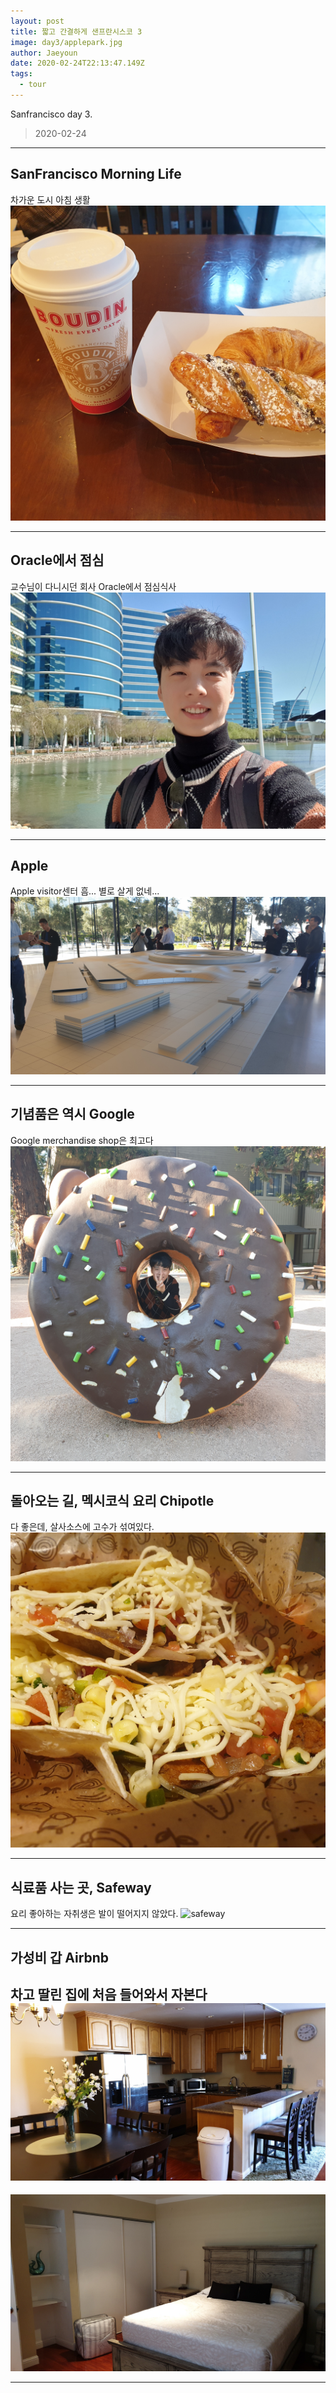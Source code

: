 ```yaml
---
layout: post
title: 짧고 간결하게 샌프란시스코 3
image: day3/applepark.jpg
author: Jaeyoun
date: 2020-02-24T22:13:47.149Z
tags: 
  - tour
---
```


Sanfrancisco day 3.
> 2020-02-24

---

## SanFrancisco Morning Life
차가운 도시 아침 생활
![Boudin](day3/Boudin2.jpg)

---

## Oracle에서 점심
교수님이 다니시던 회사 Oracle에서 점심식사
![Oracle](day3/Oracle.jpg)

---

## Apple
Apple visitor센터 흠... 별로 살게 없네...
![apple](day3/apple.jpg)

---

## 기념품은 역시 Google
Google merchandise shop은 최고다
![google](day3/google.jpg)

---

## 돌아오는 길, 멕시코식 요리 Chipotle
다 좋은데, 살사소스에 고수가 섞여있다.
![chipotle](day3/chipotle.jpg)

---

## 식료품 사는 곳, Safeway
요리 좋아하는 자취생은 발이 떨어지지 않았다.
![safeway](day3/safeway.jpg)

---

## 가성비 갑 Airbnb
차고 딸린 집에 처음 들어와서 자본다
![Airbnb1](day3/Airbnb1.jpg)
---
![Airbnb1](day3/Airbnb2.jpg)

---